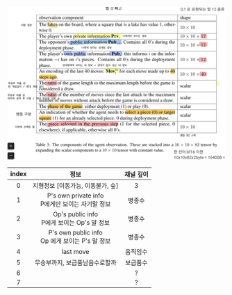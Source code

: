 <p align="center">
    <img src="stratego_input.jpg">
</p>

| index | 정보 | 채널 깊이 |
| :---: | :---: | :---: |
| 0 | 지형정보  [이동가능, 이동불가, 숲] | 3 |                      
| 1 | P's own private info<br>P에게만 보이는 자기말 정보  | 병종수 |
| 2 | Op's public info<br> P에게 보이는 Op's 말 정보  | 병종수 |
| 3 | P's own public info<br> Op 에게 보이는 P's 말 정보 | 병종수 |
| 4 | last move | 움직임수 |
| 5 | 무승부까지, 보급품남음수로할까 | 보급품수 | 
| 6 |   | ? |
| 7 |   | ? |
